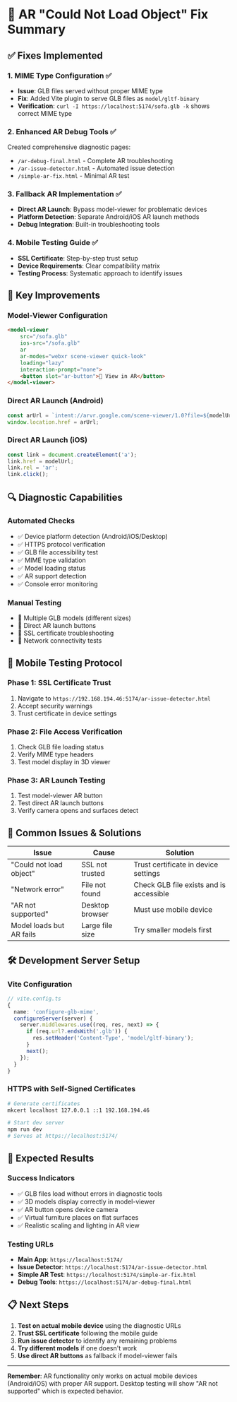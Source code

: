 # 🔧 AR "Could Not Load Object" Fix Summary

## ✅ Fixes Implemented

### 1. **MIME Type Configuration** ✅
- **Issue**: GLB files served without proper MIME type
- **Fix**: Added Vite plugin to serve GLB files as `model/gltf-binary`
- **Verification**: `curl -I https://localhost:5174/sofa.glb -k` shows correct MIME type

### 2. **Enhanced AR Debug Tools** ✅
Created comprehensive diagnostic pages:
- `/ar-debug-final.html` - Complete AR troubleshooting
- `/ar-issue-detector.html` - Automated issue detection
- `/simple-ar-fix.html` - Minimal AR test

### 3. **Fallback AR Implementation** ✅
- **Direct AR Launch**: Bypass model-viewer for problematic devices
- **Platform Detection**: Separate Android/iOS AR launch methods
- **Debug Integration**: Built-in troubleshooting tools

### 4. **Mobile Testing Guide** ✅
- **SSL Certificate**: Step-by-step trust setup
- **Device Requirements**: Clear compatibility matrix
- **Testing Process**: Systematic approach to identify issues

## 🎯 Key Improvements

### Model-Viewer Configuration
```html
<model-viewer
    src="/sofa.glb"
    ios-src="/sofa.glb"
    ar
    ar-modes="webxr scene-viewer quick-look"
    loading="lazy"
    interaction-prompt="none">
    <button slot="ar-button">📱 View in AR</button>
</model-viewer>
```

### Direct AR Launch (Android)
```javascript
const arUrl = `intent://arvr.google.com/scene-viewer/1.0?file=${modelUrl}&mode=ar_preferred#Intent;scheme=https;package=com.google.android.googlequicksearchbox;action=android.intent.action.VIEW;end;`;
window.location.href = arUrl;
```

### Direct AR Launch (iOS)
```javascript
const link = document.createElement('a');
link.href = modelUrl;
link.rel = 'ar';
link.click();
```

## 🔍 Diagnostic Capabilities

### Automated Checks
- ✅ Device platform detection (Android/iOS/Desktop)
- ✅ HTTPS protocol verification
- ✅ GLB file accessibility test
- ✅ MIME type validation
- ✅ Model loading status
- ✅ AR support detection
- ✅ Console error monitoring

### Manual Testing
- 🧪 Multiple GLB models (different sizes)
- 🧪 Direct AR launch buttons
- 🧪 SSL certificate troubleshooting
- 🧪 Network connectivity tests

## 📱 Mobile Testing Protocol

### Phase 1: SSL Certificate Trust
1. Navigate to `https://192.168.194.46:5174/ar-issue-detector.html`
2. Accept security warnings
3. Trust certificate in device settings

### Phase 2: File Access Verification
1. Check GLB file loading status
2. Verify MIME type headers
3. Test model display in 3D viewer

### Phase 3: AR Launch Testing
1. Test model-viewer AR button
2. Test direct AR launch buttons
3. Verify camera opens and surfaces detect

## 🚨 Common Issues & Solutions

| Issue | Cause | Solution |
|-------|-------|----------|
| "Could not load object" | SSL not trusted | Trust certificate in device settings |
| "Network error" | File not found | Check GLB file exists and is accessible |
| "AR not supported" | Desktop browser | Must use mobile device |
| Model loads but AR fails | Large file size | Try smaller models first |

## 🛠️ Development Server Setup

### Vite Configuration
```typescript
// vite.config.ts
{
  name: 'configure-glb-mime',
  configureServer(server) {
    server.middlewares.use((req, res, next) => {
      if (req.url?.endsWith('.glb')) {
        res.setHeader('Content-Type', 'model/gltf-binary');
      }
      next();
    });
  }
}
```

### HTTPS with Self-Signed Certificates
```bash
# Generate certificates
mkcert localhost 127.0.0.1 ::1 192.168.194.46

# Start dev server
npm run dev
# Serves at https://localhost:5174/
```

## 🎉 Expected Results

### Success Indicators
- ✅ GLB files load without errors in diagnostic tools
- ✅ 3D models display correctly in model-viewer
- ✅ AR button opens device camera
- ✅ Virtual furniture places on flat surfaces
- ✅ Realistic scaling and lighting in AR view

### Testing URLs
- **Main App**: `https://localhost:5174/`
- **Issue Detector**: `https://localhost:5174/ar-issue-detector.html`
- **Simple AR Test**: `https://localhost:5174/simple-ar-fix.html`
- **Debug Tools**: `https://localhost:5174/ar-debug-final.html`

## 📋 Next Steps

1. **Test on actual mobile device** using the diagnostic URLs
2. **Trust SSL certificate** following the mobile guide
3. **Run issue detector** to identify any remaining problems
4. **Try different models** if one doesn't work
5. **Use direct AR buttons** as fallback if model-viewer fails

---

**Remember**: AR functionality only works on actual mobile devices (Android/iOS) with proper AR support. Desktop testing will show "AR not supported" which is expected behavior.
